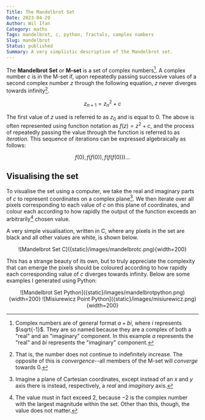 ```yaml
---
Title: The Mandelbrot Set
Date: 2023-04-29
Author: Wil Ifan
Category: maths
Tags: mandelbrot, c, python, fractals, complex numbers
Slug: mandelbrot
Status: published
Summary: A very simplistic description of the Mandelbrot set.
---
```


The **Mandelbrot Set** or **M-set** is a set of complex numbers[^compnum]. A complex number $c$ is in the M-set if, upon repeatedly passing successive values of a second complex number $z$ through the following equation, $z$ never diverges towards infinity[^diverge].

$$
z_{n+1} = {z_n}^{2} + c
$$

The first value of $z$ used is referred to as $z_{0}$ and is equal to $0$. The above is often represented using function notation as $f(z) = z^{2} + c$, and the process of repeatedly passing the value through the function is referred to as *iteration*. This sequence of iterations can be expressed algebraically as follows:

$$
f(0), f(f(0)), f(f(f(0)))\ldots
$$

## Visualising the set

To visualise the set using a computer, we take the real and imaginary parts of $c$ to represent coordinates on a complex plane[^compplane]. We then iterate over all pixels corresponding to each value of $c$ on this plane of coordinates, and colour each according to how rapidly the output of the function exceeds an arbitrarily[^arbval] chosen value.

A very simple visualisation, written in C, where any pixels in the set are black and all other values are white, is shown below.

<center>![Mandelbrot Set C]({static}/images/mandelbrotc.png){width=200}</center>

This has a strange beauty of its own, but to truly appreciate the complexity that can emerge the pixels should be coloured according to how rapidly each corresponding value of $c$ diverges towards infinity. Below are some examples I generated using Python:

<center>![Mandelbrot Set Python]({static}/images/mandelbrotpython.png){width=200} ![Misiurewicz Point Python]({static}/images/misiurewicz.png){width=200}</center>

[^compnum]: Complex numbers are of general format $a + bi$, where $i$ represents $\sqrt{-1}$. They are so named because they are a complex of both a "real" and an "imaginary" component. In this example $a$ represents the "real" and $bi$ represents the "imaginary" component.

[^diverge]: That is, the number does not continue to indefinitely increase. The opposite of this is *convergence*--all members of the M-set will *converge* towards 0.

[^compplane]: Imagine a plane of Cartesian coordinates, except instead of an $x$ and $y$ axis there is instead, respectively, a *real* and *imaginary* axis.

[^arbval]: The value must in fact exceed $2$, because $-2$ is the complex number with the largest magnitude within the set. Other than this, though, the value does not matter.
